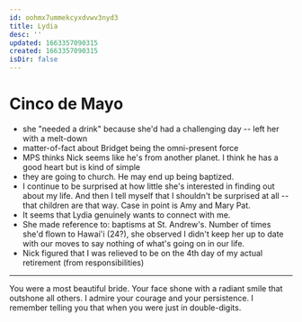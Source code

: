 ```yaml
---
id: oohmx7ummekcyxdvwv3nyd3
title: Lydia
desc: ''
updated: 1663357090315
created: 1663357090315
isDir: false
---
```

# Cinco de Mayo
- she "needed a drink" because she'd had a challenging day -- left her with a melt-down
- matter-of-fact about Bridget being the omni-present force
- MPS thinks Nick seems like he's from another planet. I think he has a good heart but is kind of simple
- they are going to church. He may end up being baptized.
- I continue to be surprised at how little she's interested in finding out about my life. And then I tell myself that I shouldn't be surprised at all -- that children are that way. Case in point is Amy and Mary Pat.
- It seems that Lydia genuinely wants to connect with me.
- She made reference to: baptisms at St. Andrew's. Number of times she'd flown to Hawai'i (24?), she observed I didn't keep her up to date with our moves to say nothing of what's going on in our life.
- Nick figured that I was relieved to be on the 4th day of my actual retirement (from responsibilities)
--- 
You were a most beautiful bride. Your face shone with a radiant smile that outshone all others. I admire your courage and your persistence. I remember telling you that when you were just in double-digits.